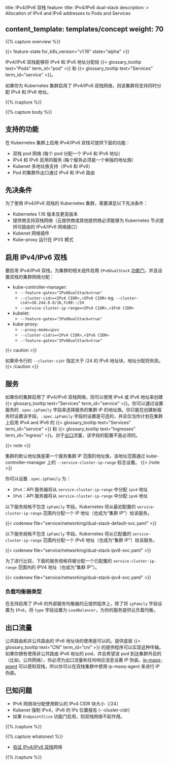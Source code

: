 title: IPv4/IPv6 双栈
feature:
  title: IPv4/IPv6 dual-stack
  description: >
    Allocation of IPv4 and IPv6 addresses to Pods and Services

content_template: templates/concept
weight: 70
---

<!--
---
reviewers:
- lachie83
- khenidak
- aramase
title: IPv4/IPv6 dual-stack
feature:
  title: IPv4/IPv6 dual-stack
  description: >
    Allocation of IPv4 and IPv6 addresses to Pods and Services

content_template: templates/concept
weight: 70
---
-->

{{% capture overview %}}

{{< feature-state for_k8s_version="v1.16" state="alpha" >}}

<!--
 IPv4/IPv6 dual-stack enables the allocation of both IPv4 and IPv6 addresses to {{< glossary_tooltip text="Pods" term_id="pod" >}} and {{< glossary_tooltip text="Services" term_id="service" >}}.
 -->

IPv4/IPv6 双栈能够将 IPv4 和 IPv6 地址分配给 {{< glossary_tooltip text="Pods" term_id="pod" >}} 和 {{< glossary_tooltip text="Services" term_id="service" >}}。

<!--
If you enable IPv4/IPv6 dual-stack networking for your Kubernetes cluster, the cluster will support the simultaneous assignment of both IPv4 and IPv6 addresses.
-->

如果你为 Kubernetes 集群启用了 IPv4/IPv6 双栈网络，则该集群将支持同时分配 IPv4 和 IPv6 地址。

{{% /capture %}}

{{% capture body %}}

<!--
## Supported Features
-->

## 支持的功能

<!--
Enabling IPv4/IPv6 dual-stack on your Kubernetes cluster provides the following features:
-->

在 Kubernetes 集群上启用 IPv4/IPv6 双栈可提供下面的功能：

<!--
   * Dual-stack Pod networking (a single IPv4 and IPv6 address assignment per Pod)
   * IPv4 and IPv6 enabled Services (each Service must be for a single address family)
   * Kubenet multi address family support (IPv4 and IPv6)
   * Pod off-cluster egress routing (eg. the Internet) via both IPv4 and IPv6 interfaces
-->

   * 双栈 pod 网络 (每个 pod 分配一个 IPv4 和 IPv6 地址)
   * IPv4 和 IPv6 启用的服务 (每个服务必须是一个单独的地址族)
   * Kubenet 多地址族支持（IPv4 和 IPv6）
   * Pod 的集群外出口通过 IPv4 和 IPv6 路由

<!--
## Prerequisites
-->

## 先决条件

<!--
The following prerequisites are needed in order to utilize IPv4/IPv6 dual-stack Kubernetes clusters:
-->

为了使用 IPv4/IPv6 双栈的 Kubernetes 集群，需要满足以下先决条件：

<!--
   * Kubernetes 1.16 or later
   * Provider support for dual-stack networking (Cloud provider or otherwise must be able to provide Kubernetes nodes with routable IPv4/IPv6 network interfaces)
   * Kubenet network plugin
   * Kube-proxy running in mode IPVS
-->

   * Kubernetes 1.16 版本及更高版本
   * 提供商支持双栈网络（云提供商或其他提供商必须能够为 Kubernetes 节点提供可路由的 IPv4/IPv6 网络接口）
   * Kubenet 网络插件
   * Kube-proxy 运行在 IPVS 模式

<!--
## Enable IPv4/IPv6 dual-stack
-->

## 启用 IPv4/IPv6 双栈

<!--
To enable IPv4/IPv6 dual-stack, enable the `IPv6DualStack` [feature gate](https://kubernetes.io/docs/reference/command-line-tools-reference/feature-gates/) for the relevant components of your cluster, and set dual-stack cluster network assignments:
-->

要启用 IPv4/IPv6 双栈，为集群的相关组件启用 `IPv6DualStack` [功能门](https://kubernetes.io/docs/reference/command-line-tools-reference/feature-gates/)，并且设置双栈的集群网络分配：

   * kube-controller-manager:
      * `--feature-gates="IPv6DualStack=true"`
      * `--cluster-cidr=<IPv4 CIDR>,<IPv6 CIDR>` eg. `--cluster-cidr=10.244.0.0/16,fc00::/24`
      * `--service-cluster-ip-range=<IPv4 CIDR>,<IPv6 CIDR>`
   * kubelet:
      * `--feature-gates="IPv6DualStack=true"`
   * kube-proxy:
      * `--proxy-mode=ipvs`
      * `--cluster-cidrs=<IPv4 CIDR>,<IPv6 CIDR>` 
      * `--feature-gates="IPv6DualStack=true"`

{{< caution >}}
<!--
If you specify an IPv6 address block larger than a /24 via  `--cluster-cidr` on the command line, that assignment will fail.
-->

如果命令行的 `--cluster-cidr` 指定大于 /24 的 IPv6 地址块，地址分配将失败。
{{< /caution >}}

<!--
## Services
-->

## 服务

<!--
If your cluster has IPv4/IPv6 dual-stack networking enabled, you can create {{< glossary_tooltip text="Services" term_id="service" >}} with either an IPv4 or an IPv6 address. You can choose the address family for the Service's cluster IP by setting a field, `.spec.ipFamily`, on that Service.
You can only set this field when creating a new Service. Setting the `.spec.ipFamily` field is optional and should only be used if you plan to enable IPv4 and IPv6 {{< glossary_tooltip text="Services" term_id="service" >}} and {{< glossary_tooltip text="Ingresses" term_id="ingress" >}} on your cluster. The configuration of this field not a requirement for [egress](#egress-traffic) traffic.
-->

如果你的集群启用了 IPv4/IPv6 双栈网络，则可以使用 IPv4 或 IPv6 地址来创建 {{< glossary_tooltip text="Services" term_id="service" >}}。你可以通过设置服务的 `.spec.ipFamily` 字段来选择服务的集群 IP 的地址族。你只能在创建新服务时设置该字段。`.spec.ipFamily` 字段的设置是可选的，并且仅当你计划在集群上启用 IPv4 and IPv6 的 {{< glossary_tooltip text="Services" term_id="service" >}} 和 {{< glossary_tooltip text="Ingresses" term_id="ingress" >}}。对于[出口](#出口流量)流量，该字段的配置不是必须的。

{{< note >}}
<!--
The default address family for your cluster is the address family of the first service cluster IP range configured via the `--service-cluster-ip-range` flag to the kube-controller-manager.
-->

集群的默认地址族是第一个服务集群 IP 范围的地址族，该地址范围通过 kube-controller-manager 上的 `--service-cluster-ip-range` 标志设置。
{{< /note >}}

<!--
You can set `.spec.ipFamily` to either:
-->

你可以设置 `.spec.ipFamily` 为：

<!--
   * `IPv4`: The API server will assign an IP from a `service-cluster-ip-range` that is `ipv4`
   * `IPv6`: The API server will assign an IP from a `service-cluster-ip-range` that is `ipv6`
-->

   * `IPv4`：API 服务器将从 `service-cluster-ip-range` 中分配 `ipv4` 地址
   * `IPv6`：API 服务器将从 `service-cluster-ip-range` 中分配 `ipv6` 地址

<!--
The following Service specification does not include the `ipFamily` field. Kubernetes will assign an IP address (also known as a "cluster IP") from the first configured `service-cluster-ip-range` to this Service.
-->

以下服务规格不包含 `ipFamily` 字段。Kubernetes 将从最初配置的 `service-cluster-ip-range` 范围内分配一个 IP 地址（也成为“集群 IP”）给该服务。

{{< codenew file="service/networking/dual-stack-default-svc.yaml" >}}

<!--
The following Service specification includes the `ipFamily` field. Kubernetes will assign an IPv6 address (also known as a "cluster IP") from the configured `service-cluster-ip-range` to this Service.
-->

以下服务规格不包含 `ipFamily` 字段。Kubernetes 将从已配置的 `service-cluster-ip-range` 范围内分配一个 IPv6 地址（也成为“集群 IP”）给该服务。

{{< codenew file="service/networking/dual-stack-ipv6-svc.yaml" >}}

<!--
For comparison, the following Service specification will be assigned an IPV4 address (also known as a "cluster IP") from the configured `service-cluster-ip-range` to this Service.
-->

为了进行比较，下面的服务规格将被分配一个已配置的 `service-cluster-ip-range` 范围内的 IPV4 地址（也成为“集群 IP”）。

{{< codenew file="service/networking/dual-stack-ipv4-svc.yaml" >}}

<!--
### Type LoadBalancer
-->

### 负载均衡器类型

<!--
On cloud providers which support IPv6 enabled external load balancers, setting the `type` field to `LoadBalancer` in additional to setting `ipFamily` field to `IPv6` provisions a cloud load balancer for your Service.
-->

在支持启用了 IPv6 的外部服务均衡器的云提供程序上，除了将 `ipFamily` 字段设置为 `IPv6`，将 `type` 字段设置为 `LoadBalancer`，为你的服务提供云负载均衡。

<!--
## Egress Traffic
-->

## 出口流量

<!--
The use of publicly routable and non-publicly routable IPv6 address blocks is acceptable provided the underlying {{< glossary_tooltip text="CNI" term_id="cni" >}} provider is able to implement the transport. If you have a Pod that uses non-publicly routable IPv6 and want that Pod to reach off-cluster destinations (eg. the public Internet), you must set up IP masquerading for the egress traffic and any replies. The [ip-masq-agent](https://github.com/kubernetes-incubator/ip-masq-agent) is dual-stack aware, so you can use ip-masq-agent for IP masquerading on dual-stack clusters.
-->

公共路由和非公共路由的 IPv6 地址块的使用是可以的。提供底层 {{< glossary_tooltip text="CNI" term_id="cni" >}} 的提供程序可以实现这种传输。如果你拥有使用非公共路由 IPv6 地址的 pod，并且希望该 pod 到达集群外目的（比如，公共网络），你必须为出口流量和任何响应消息设置 IP 伪装。[ip-masq-agent](https://github.com/kubernetes-incubator/ip-masq-agent) 可以感知双栈，所以你可以在双栈集群中使用 ip-masq-agent 来进行 IP 伪装。
<!--
## Known Issues
-->

## 已知问题

<!--
   * IPv6 network block assignment uses the default IPv4 CIDR block size (/24)
   * Kubenet forces IPv4,IPv6 positional reporting of IPs (--cluster-cidr)
   * Dual-stack networking does not function if the `EndpointSlice` feature gate is enabled.
-->

   * IPv6 网络块分配使用默认的 IPv4 CIDR 块大小（/24）
   * Kubenet 强制 IPv4，IPv6 的 IPs 位置报告 (--cluster-cidr)
   * 如果 `EndpointSlice` 功能门启用，则双栈网络不起作用。

{{% /capture %}}

{{% capture whatsnext %}}

<!--
* [Validate IPv4/IPv6 dual-stack](/docs/tasks/network/validate-dual-stack) networking
-->

* [验证 IPv4/IPv6 双栈](/docs/tasks/network/validate-dual-stack)网络

{{% /capture %}}

